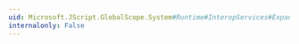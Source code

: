 ```yaml
---
uid: Microsoft.JScript.GlobalScope.System#Runtime#InteropServices#Expando#IExpando#AddProperty(System.String)
internalonly: False
---
```

